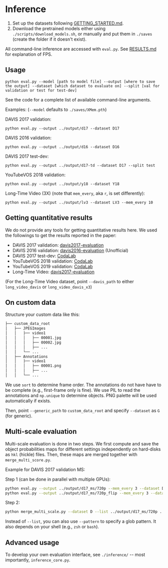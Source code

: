 # Inference

1. Set up the datasets following [GETTING_STARTED.md](./GETTING_STARTED.md).
2. Download the pretrained models either using `./scripts/download_models.sh`, or manually and put them in `./saves` (create the folder if it doesn't exist).

All command-line inference are accessed with `eval.py`. See [RESULTS.md](./RESULTS.md) for explanation of FPS.

## Usage

```
python eval.py --model [path to model file] --output [where to save the output] --dataset [which dataset to evaluate on] --split [val for validation or test for test-dev]
```

See the code for a complete list of available command-line arguments.

Examples:
(``--model`` defaults to `./saves/XMem.pth`)

DAVIS 2017 validation:

```
python eval.py --output ../output/d17 --dataset D17
```

DAVIS 2016 validation:

```
python eval.py --output ../output/d16 --dataset D16
```

DAVIS 2017 test-dev:

```
python eval.py --output ../output/d17-td --dataset D17 --split test
```

YouTubeVOS 2018 validation:

```
python eval.py --output ../output/y18 --dataset Y18
```

Long-Time Video (3X) (note that `mem_every`, aka `r`, is set differently):

```
python eval.py --output ../output/lv3 --dataset LV3 --mem_every 10
```

## Getting quantitative results

We do not provide any tools for getting quantitative results here. We used the followings to get the results reported in the paper:

- DAVIS 2017 validation: [davis2017-evaluation](https://github.com/davisvideochallenge/davis2017-evaluation)
- DAVIS 2016 validation: [davis2016-evaluation](https://github.com/hkchengrex/davis2016-evaluation) (Unofficial)
- DAVIS 2017 test-dev: [CodaLab](https://competitions.codalab.org/competitions/20516#participate)
- YouTubeVOS 2018 validation: [CodaLab](https://competitions.codalab.org/competitions/19544#results)
- YouTubeVOS 2019 validation: [CodaLab](https://competitions.codalab.org/competitions/20127#participate-submit_results)
- Long-Time Video: [davis2017-evaluation](https://github.com/davisvideochallenge/davis2017-evaluation)

(For the Long-Time Video dataset, point `--davis_path` to either `long_video_davis` or `long_video_davis_x3`)

## On custom data

Structure your custom data like this:

```bash
├── custom_data_root
│   ├── JPEGImages
│   │   ├── video1
│   │   │   ├── 00001.jpg
│   │   │   ├── 00002.jpg
│   │   │   ├── ...
│   │   └── ...
│   ├── Annotations
│   │   ├── video1
│   │   │   ├── 00001.png
│   │   │   ├── ...
│   │   └── ...
```

We use `sort` to determine frame order. The annotations do not have have to be complete (e.g., first-frame only is fine). We use PIL to read the annotations and `np.unique` to determine objects. PNG palette will be used automatically if exists.

Then, point `--generic_path` to `custom_data_root` and specify `--dataset` as `G` (for generic).

## Multi-scale evaluation

Multi-scale evaluation is done in two steps. We first compute and save the object probabilities maps for different settings independently on hard-disks as `hkl` (hickle) files. Then, these maps are merged together with `merge_multi_score.py`.

Example for DAVIS 2017 validation MS:

Step 1 (can be done in parallel with multiple GPUs):

```bash
python eval.py --output ../output/d17_ms/720p --mem_every 3 --dataset D17 --save_scores --size 720
python eval.py --output ../output/d17_ms/720p_flip --mem_every 3 --dataset D17 --save_scores --size 720 --flip
```

Step 2:

```bash
python merge_multi_scale.py --dataset D --list ../output/d17_ms/720p ../output/d17_ms/720p_flip --output ../output/d17_ms_merged
```

Instead of `--list`, you can also use `--pattern` to specify a glob pattern. It also depends on your shell (e.g., `zsh` or `bash`).

## Advanced usage

To develop your own evaluation interface, see `./inference/` -- most importantly, `inference_core.py`.
